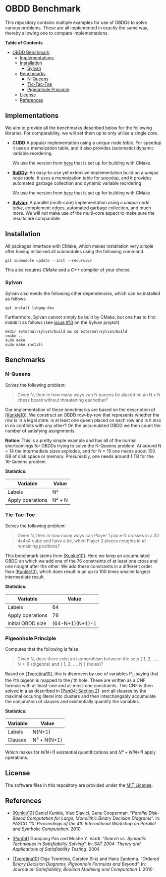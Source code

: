 # OBDD Benchmark
This repository contains multiple examples for use of OBDDs to solve various
problems. These are all implemented in exactly the same way, thereby allowing
one to compare implementations.

<!-- markdown-toc start - Don't edit this section. Run M-x markdown-toc-refresh-toc -->
**Table of Contents**

- [OBDD Benchmark](#obdd-benchmark)
    - [Implementations](#implementations)
    - [Installation](#installation)
        - [Sylvan](#sylvan)
    - [Benchmarks](#benchmarks)
        - [N-Queens](#n-queens)
        - [Tic-Tac-Toe](#tic-tac-toe)
        - [Pigeonhole Principle](#pigeonhole-principle)
    - [License](#license)
    - [References](#references)

<!-- markdown-toc end -->

## Implementations
We aim to provide all the benchmarks described below for the following
libraries. For comparability, we will set them up to only utilise a single core.

- **CUDD**
  A popular implementation using a _unique node table_. For speedup it uses
  a memoization table, and it also provides (automatic) dynamic variable
  reordering.

  We use the version from [here](https://github.com/mballance/cudd) that is set
  up for building with CMake.


- [**BuDDy**](http://vlsicad.eecs.umich.edu/BK/Slots/cache/www.itu.dk/research/buddy/):
  An easy-to-use yet extensive implementation build on a _unique node table_. It
  uses a memoization table for speedup, and it provides automated garbage
  collection and dynamic variable reordering.

  We use the version from [here](https://github.com/jgcoded/BuDDy) that is set
  up for building with CMake.


- [**Sylvan**](https://github.com/trolando/sylvan):
  A parallel (multi-core) implementation using a _unique node table_, complement
  edges, automated garbage collection, and much more. We will *not* make use of
  the multi-core aspect to make sure the results are comparable.


## Installation
All packages interface with CMake, which makes installation very simple after
having initialised all submodules using the following command.

```
git submodule update --init --recursive
```

This also requires _CMake_ and a _C++_ compiler of your choice.

### Sylvan
Sylvan also needs the following other dependencies, which can be installed as follows
```
apt install libgmp-dev
```

Furthermore, Sylvan cannot simply be built by CMake, but one has to first
_install_ it as follows (see [issue #10](https://github.com/trolando/sylvan/issues/10)
on the Sylvan project)
```
mkdir external/sylvan/build && cd external/sylvan/build
cmake ..
sudo make
sudo make install
```

## Benchmarks

### N-Queens
Solves the following problem:

> Given N, then in how many ways can N queens be placed on an N x N chess board
> without threatening eachother?

Our implementation of these benchmarks are based on the description of
[[Kunkle10](#references)]. We construct an OBDD row-by-row that represents
whether the row is in a legal state: is at least one queen placed on each row
and is it also in no conflicts with any other? On the accumulated OBDD we then
count the number of satisfying assignments.

**Notice**: This is a pretty simple example and has all of the normal
shortcomings for OBDDs trying to solve the N-Queens problem. At around N = 14
the intermediate sizes explodes, and for N = 15 one needs about 100 GB of disk
space or memory. Presumably, one needs around 1 TB for the 16-Queens problem.

**Statistics:**

| Variable         | Value  |
|------------------|--------|
| Labels           | N²     |
| Apply operations | N² + N |


### Tic-Tac-Toe
Solves the following problem:

> Given N, then in how many ways can Player 1 place N crosses in a 3D 4x4x4 cube
> and have a tie, when Player 2 places noughts in all remaining positions?

This benchmark stems from [[Kunkle10](#references)]. Here we keep an accumulated
OBDD on which we add one of the 76 constraints of at least one cross and one
nought after the other. We add these constraints in a different order than
[[Kunkle10](#references)], which does result in an up to 100 times smaller largest
intermediate result.

**Statistics:**

| Variable          |           Value |
|-------------------|-----------------|
| Labels            |              64 |
| Apply operations  |              76 |
| Initial OBDD size | (64-N+1)(N+1)-1 |


### Pigeonhole Principle
Computes that the following is false

> Given N, does there exist an isomorphism between the sets { 1, 2, ..., N + 1}
> (pigeons) and { 1, 2, ..., N } (holes)?

Based on [[Tveretina10](#references)], this is disproven by use of variables
_P<sub>i,j</sub>_ saying that the _i_'th pigeon is mapped to the _j_'th hole.
These are written as a CNF formula with at-least-one and at-most-one
constraints. This CNF is then solved in a as described in [[Pan04; Section
2](#references)]: sort all clauses by the maximal occuring literal into clusters
and then interchangably accumulate the conjunction of clauses and existentially
quantify the variables.

**Statistics:**

| Variable | Value       |
|----------|-------------|
| Labels   | N(N+1)      |
| Clauses  | N³ + N(N+1) |

Which makes for _N(N+1)_ existential quantifications and _N³ + N(N+1)_ apply
operations.


## License
The software files in this repository are provided under the
[MIT License](/LICENSE.md).


## References

- [[Kunkle10](https://dl.acm.org/doi/abs/10.1145/1837210.1837222)] Daniel
  Kunkle, Vlad Slavici, Gene Cooperman. “_Parallel Disk-Based Computation for
  Large, Monolithic Binary Decision Diagrams_”. In: _PASCO '10: Proceedings of
  the 4th International Workshop on Parallel and Symbolic Computation_. 2010

- [[Pan04](https://link.springer.com/chapter/10.1007/11527695_19)] Guoqiang
  Pan and Moshe Y. Vardi. “_Search vs. Symbolic Techniques in Satisfiability
  Solving_”. In: _SAT 2004: Theory and Applications of Satisfiability Testing_.
  2004

- [[Tveretina10](https://dl.acm.org/doi/abs/10.1145/1837210.1837222)] Olga
  Tveretina, Carsten Sinz and Hans Zantema. “_Ordered Binary Decision Diagrams,
  Pigeonhole Formulas and Beyond_”. In: _Journal on Satisfiability, Boolean
  Modeling and Computation 1_. 2010
